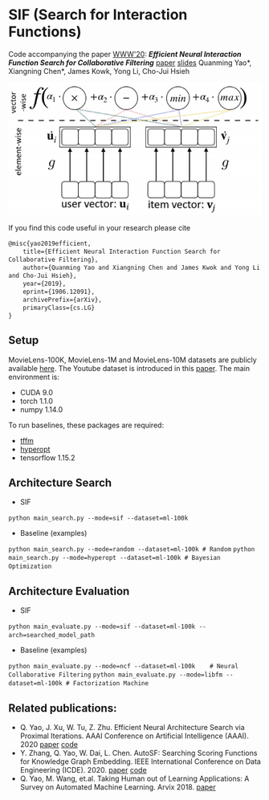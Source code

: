 # SIF (Search for Interaction Functions)
Code accompanying the paper
[WWW'20](https://www2020.thewebconf.org/): ***Efficient Neural Interaction Function Search for Collaborative Filtering*** [paper](https://arxiv.org/abs/1906.12091) [slides](https://pan.baidu.com/s/1XyJb5Nc9ZMUz_dq9c767Ug)
Quanming Yao*, Xiangning Chen*, James Kowk, Yong Li, Cho-Jui Hsieh

![](fig.png)

If you find this code useful in your research please cite

```
@misc{yao2019efficient,
    title={Efficient Neural Interaction Function Search for Collaborative Filtering},
    author={Quanming Yao and Xiangning Chen and James Kwok and Yong Li and Cho-Jui Hsieh},
    year={2019},
    eprint={1906.12091},
    archivePrefix={arXiv},
    primaryClass={cs.LG}
}
```

## Setup
MovieLens-100K, MovieLens-1M and MovieLens-10M datasets are publicly available [here](https://grouplens.org/datasets/movielens/). The Youtube dataset is introduced in this [paper](https://ieeexplore.ieee.org/abstract/document/5360276).
The main environment is:

* CUDA 9.0
* torch 1.1.0
* numpy 1.14.0

To run baselines, these packages are required:

* [tffm](https://github.com/geffy/tffm)
* [hyperopt](https://github.com/hyperopt/hyperopt)
* tensorflow 1.15.2

## Architecture Search
* SIF

```python main_search.py --mode=sif --dataset=ml-100k```

* Baseline (examples)

```python main_search.py --mode=random --dataset=ml-100k # Random```
```python main_search.py --mode=hyperopt --dataset=ml-100k # Bayesian Optimization``` 

## Architecture Evaluation
* SIF

```python main_evaluate.py --mode=sif --dataset=ml-100k --arch=searched_model_path```

* Baseline (examples)

```python main_evaluate.py --mode=ncf --dataset=ml-100k    # Neural Collaborative Filtering```
```python main_evaluate.py --mode=libfm --dataset=ml-100k # Factorization Machine```

## Related publications:
* Q. Yao, J. Xu, W. Tu, Z. Zhu. Efficient Neural Architecture Search via Proximal Iterations. AAAI Conference on Artificial Intelligence (AAAI). 2020 [paper](https://arxiv.org/abs/1905.13577) [code](https://github.com/xujinfan/NASP-codes)
* Y. Zhang, Q. Yao, W. Dai, L. Chen. AutoSF: Searching Scoring Functions for Knowledge Graph Embedding. IEEE International Conference on Data Engineering (ICDE). 2020. [paper](https://128.84.21.199/abs/1904.11682) [code](https://github.com/yzhangee/AutoSF)
* Q. Yao, M. Wang, et.al. Taking Human out of Learning Applications: A Survey on Automated Machine Learning. Arvix 2018. [paper](https://arxiv.org/abs/1810.13306)




